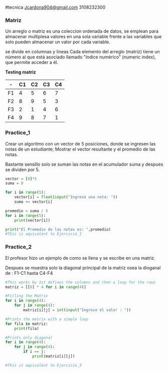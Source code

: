 #tecnica 
Jcardona904@gmail.com
3108232300

### Matriz

Un arreglo o matriz es una coleccion ordenada de datos, se emplean para almacenar multiplesa valores en una sola variable frente a las variables que solo pueden almacenar un valor por cada variable.

se divide en columnas y lineas Cada elemento del arreglo (matriz) tiene un número al que está asociado
llamado "índice numérico" (numeric index), que permite acceder a él. 

**Testing matriz**

| -   | C1  | C2  | C3  | C4  |
| --- | --- | --- | --- | --- |
| F1  | 4   | 5   | 6   | 7   |
| F2  | 8   | 9   | 5   | 3   |
| F3  | 2   | 1   | 4   | 6   |
| F4  | 9   | 8   | 7   | 1   |


### Practice_1

Crear un algoritmo con un vector de 5 posiciones, donde se ingresen las notas de un estudiante; Mostrar el vector resultante y el promedio de las notas.
 
Bastante sensillo solo se suman las notas en el acumulador suma y despues se dividen por 5.

```python
vector = [0]*5
suma = 0

for i in range(5):
	vector[i] = float(input("Ingrese una nota: "))
	suma += vector[i]

promedio = suma / 5
for i in range(5):
	print(vector[i])

print("El Promedio de las notas es: ",promedio)
#This is aquivalent to Ejercicio_1
```

### Practice_2

El profesor hizo un ejemplo de como se llena y se escribe en una matriz.

Despues se muestra solo la diagonal principal de la matriz osea la dioganal de : F1-C1 hasta C4-F4

```python
#This works by 1st defines the columns and then a loop for the rows
matriz = [[0] * 4 for i in range(4)]

#Filling the Matrix
for i in range(4):
	for j in range(4):
		matriz[i][j] = int(input("Ingrese el valor : "))

#Prints the matrix with a simple loop
for fila in matriz:
	print(fila)

#Prints only diagonal
for i in range(4):
	for j in range(4):
		if i == j:
			print(matriz[i][j])

#This is aquivalent to Ejercicio_3
```

